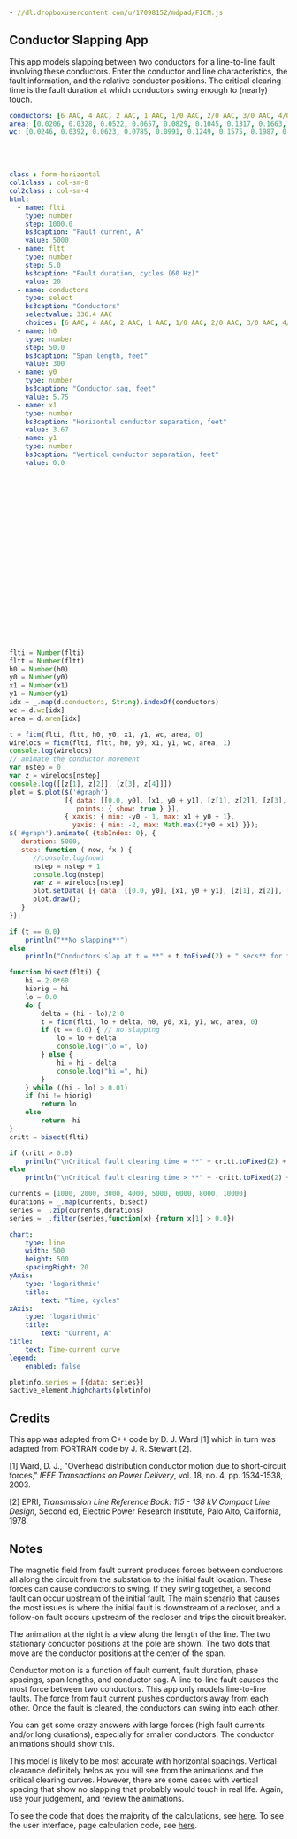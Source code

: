 ```yaml script=scriptloader
- //dl.dropboxusercontent.com/u/17098152/mdpad/FICM.js
```

<!-- For some reason Markdown doesn't work before these divs -->

<h2>Conductor Slapping App</h2>

This app models slapping between two conductors for a line-to-line
fault involving these conductors. Enter the conductor and line
characteristics, the fault information, and the relative conductor
positions. The critical clearing time is the fault duration at which
conductors swing enough to (nearly) touch.

```yaml name=d
conductors: [6 AAC, 4 AAC, 2 AAC, 1 AAC, 1/0 AAC, 2/0 AAC, 3/0 AAC, 4/0 AAC, 250 AAC, 266.8 AAC, 300 AAC, 336.4 AAC, 350 AAC, 397.5 AAC, 450 AAC, 477 AAC, 500 AAC, 556.5 AAC, 700 AAC, 715.5 AAC, 750 AAC, 795 AAC, 874.5 AAC, 900 AAC, 954 AAC, 1000 AAC]
area: [0.0206, 0.0328, 0.0522, 0.0657, 0.0829, 0.1045, 0.1317, 0.1663, 0.1964, 0.2097, 0.2358, 0.2644, 0.2748, 0.3124, 0.3534, 0.3744, 0.3926, 0.4369, 0.5494, 0.5622, 0.5892, 0.6245, 0.6874, 0.7072, 0.7495, 0.7854]
wc: [0.0246, 0.0392, 0.0623, 0.0785, 0.0991, 0.1249, 0.1575, 0.1987, 0.2347, 0.2506, 0.2818, 0.316, 0.3284, 0.3734, 0.4224, 0.4475, 0.4692, 0.5221, 0.6566, 0.672, 0.7043, 0.7464, 0.821, 0.8452, 0.8958, 0.9387]
```

<br/>
<br/>


<div class = "row">
<div class = "col-md-7">


```yaml jquery=dform
class : form-horizontal
col1class : col-sm-8
col2class : col-sm-4
html: 
  - name: flti
    type: number
    step: 1000.0
    bs3caption: "Fault current, A"
    value: 5000
  - name: fltt
    type: number
    step: 5.0
    bs3caption: "Fault duration, cycles (60 Hz)"
    value: 20
  - name: conductors
    type: select
    bs3caption: "Conductors"
    selectvalue: 336.4 AAC
    choices: [6 AAC, 4 AAC, 2 AAC, 1 AAC, 1/0 AAC, 2/0 AAC, 3/0 AAC, 4/0 AAC, 250 AAC, 266.8 AAC, 300 AAC, 336.4 AAC, 350 AAC, 397.5 AAC, 450 AAC, 477 AAC, 500 AAC, 556.5 AAC, 700 AAC, 715.5 AAC, 750 AAC, 795 AAC, 874.5 AAC, 900 AAC, 954 AAC, 1000 AAC]
  - name: h0
    type: number
    step: 50.0
    bs3caption: "Span length, feet"
    value: 300
  - name: y0
    type: number
    bs3caption: "Conductor sag, feet"
    value: 5.75
  - name: x1
    type: number
    bs3caption: "Horizontal conductor separation, feet"
    value: 3.67
  - name: y1
    type: number
    bs3caption: "Vertical conductor separation, feet"
    value: 0.0
```
</div>
<div class = "col-md-1">
</div>

<div class = "col-md-4">

<div id="graph" style='width:300px; height:300px;'></div>

</div>
</div>



```js output=markdown
flti = Number(flti)
fltt = Number(fltt)
h0 = Number(h0)
y0 = Number(y0)
x1 = Number(x1)
y1 = Number(y1)
idx = _.map(d.conductors, String).indexOf(conductors)
wc = d.wc[idx] 
area = d.area[idx] 

t = ficm(flti, fltt, h0, y0, x1, y1, wc, area, 0)
wirelocs = ficm(flti, fltt, h0, y0, x1, y1, wc, area, 1)
console.log(wirelocs)
// animate the conductor movement
var nstep = 0
var z = wirelocs[nstep]
console.log([[z[1], z[2]], [z[3], z[4]]])
plot = $.plot($('#graph'), 
              [{ data: [[0.0, y0], [x1, y0 + y1], [z[1], z[2]], [z[3], z[4]]], 
                 points: { show: true } }], 
              { xaxis: { min: -y0 - 1, max: x1 + y0 + 1},
                yaxis: { min: -2, max: Math.max(2*y0 + x1) }});
$('#graph').animate( {tabIndex: 0}, {
   duration: 5000,
   step: function ( now, fx ) {
      //console.log(now)
      nstep = nstep + 1
      console.log(nstep)
      var z = wirelocs[nstep]
      plot.setData( [{ data: [[0.0, y0], [x1, y0 + y1], [z[1], z[2]], [z[3], z[4]]], points: {show: true} }] );
      plot.draw();
   }
});

if (t == 0.0)
    println("**No slapping**")
else
    println("Conductors slap at t = **" + t.toFixed(2) + " secs** for fault duration = **" + fltt.toFixed(1) + " cycles**.")

function bisect(flti) {
    hi = 2.0*60
    hiorig = hi
    lo = 0.0 
    do {
        delta = (hi - lo)/2.0
        t = ficm(flti, lo + delta, h0, y0, x1, y1, wc, area, 0)
        if (t == 0.0) { // no slapping 
            lo = lo + delta
            console.log("lo =", lo)
        } else {
            hi = hi - delta 
            console.log("hi =", hi)
        }
    } while ((hi - lo) > 0.01)    
    if (hi != hiorig)
        return lo
    else
        return -hi
}
critt = bisect(flti)

if (critt > 0.0)
    println("\nCritical fault clearing time = **" + critt.toFixed(2) + " cycles**.")
else
    println("\nCritical fault clearing time > **" + -critt.toFixed(2) + " cycles**.")

currents = [1000, 2000, 3000, 4000, 5000, 6000, 8000, 10000]    
durations = _.map(currents, bisect)
series = _.zip(currents,durations)
series = _.filter(series,function(x) {return x[1] > 0.0})
```

```yaml name=plotinfo
chart:
    type: line
    width: 500
    height: 500
    spacingRight: 20
yAxis:
    type: 'logarithmic'
    title:
        text: "Time, cycles"
xAxis:
    type: 'logarithmic'
    title:
        text: "Current, A"
title:
    text: Time-current curve
legend:
    enabled: false
```

```js
plotinfo.series = [{data: series}]
$active_element.highcharts(plotinfo)
```

## Credits

This app was adapted from C++ code by D. J. Ward [1] which in turn was
adapted from FORTRAN code by J. R. Stewart [2].

[1] Ward, D. J., "Overhead distribution conductor motion due to
short-circuit forces," *IEEE Transactions on Power Delivery*, vol. 18,
no. 4, pp. 1534-1538, 2003.

[2] EPRI, *Transmission Line Reference Book: 115 - 138 kV Compact Line
Design*, Second ed, Electric Power Research Institute, Palo Alto,
California, 1978.

## Notes

The magnetic field from fault current produces forces between
conductors all along the circuit from the substation to the initial
fault location. These forces can cause conductors to swing. If they
swing together, a second fault can occur upstream of the initial
fault. The main scenario that causes the most issues is where the
initial fault is downstream of a recloser, and a follow-on fault
occurs upstream of the recloser and trips the circuit breaker.

The animation at the right is a view along the length of the line. The
two stationary conductor positions at the pole are shown. The two dots
that move are the conductor positions at the center of the span.

Conductor motion is a function of fault current, fault duration, phase
spacings, span lengths, and conductor sag. A line-to-line fault causes
the most force between two conductors. This app only models
line-to-line faults. The force from fault current pushes conductors
away from each other. Once the fault is cleared, the conductors can
swing into each other.

You can get some crazy answers with large forces (high fault currents
and/or long durations), especially for smaller conductors. The
conductor animations should show this.

This model is likely to be most accurate with horizontal spacings.
Vertical clearance definitely helps as you will see from the
animations and the critical clearing curves. However, there are some
cases with vertical spacing that show no slapping that probably would
touch in real life. Again, use your judgement, and review the
animations.

To see the code that does the majority of the calculations, see
[here](https://dl.dropboxusercontent.com/u/17098152/mdpad/FICM.js). To
see the user interface, page calculation code, see
[here](conductor_slapping.md).

